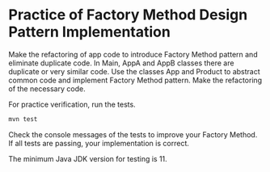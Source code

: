 # Practice of Factory Method Design Pattern Implementation

Make the refactoring of app code to introduce Factory Method pattern and eliminate duplicate code. In Main, AppA and AppB classes there are duplicate or very similar code. Use the classes App and Product to abstract common code and implement Factory Method pattern. Make the refactoring of the necessary code.

For practice verification, run the tests. 

```bash
mvn test
```

Check the console messages of the tests to improve your Factory Method. If all tests are passing, your implementation is correct. 

The minimum Java JDK  version for testing is 11.
